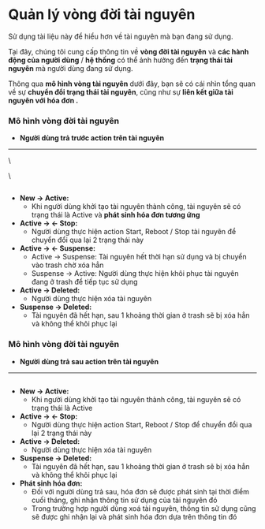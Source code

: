 # Quản lý vòng đời tài nguyên

Sử dụng tài liệu này để hiểu hơn về tài nguyên mà bạn đang sử dụng. 

Tại đây, chúng tôi cung cấp thông tin về **vòng đời tài nguyên** và **các hành động của người dùng** / **hệ thống** có thể ảnh hưởng đến **trạng thái tài nguyên** mà người dùng đang sử dụng.

Thông qua **mô hình vòng tài nguyên** dưới đây, bạn sẽ có cái nhìn tổng quan về sự **chuyển đổi trạng thái tài nguyên**, cũng như sự **liên kết giữa tài nguyên với hóa đơn .**

### **Mô hình vòng đời tài nguyên**  

* **Người dùng trả trước action trên tài nguyên**

***

\


\


<figure><img src="https://docs.vngcloud.vn/download/attachments/49649293/Daily_Job_HC%20(3)-Page-2.drawio.png?version=1&#x26;modificationDate=1677814179000&#x26;api=v2" alt=""><figcaption></figcaption></figure>

* **New → Active:** 
  * Khi người dùng khởi tạo tài nguyên thành công, tài nguyên sẽ có trạng thái là Active và **phát sinh hóa đơn tương ứng**
* **Active → ← Stop:**
  * Người dùng thực hiện action Start, Reboot / Stop tài nguyên để chuyển đổi qua lại 2 trạng thái này
* **Active → ← Suspense:**
  * Active → Suspense: Tài nguyên hết thời hạn sử dụng và bị chuyển vào trash chờ xóa hẳn
  * Suspense → Active: Người dùng thực hiện khôi phục tài nguyên đang ở trash để tiếp tục sử dụng
* **Active → Deleted:**
  * Người dùng thực hiện xóa tài nguyên
* **Suspense → Deleted:**
  * Tài nguyên đã hết hạn, sau 1 khoảng thời gian ở trash sẽ bị xóa hẳn và không thể khôi phục lại

### **Mô hình vòng đời tài nguyên**  

* **Người dùng trả sau action trên tài nguyên**

***

<figure><img src="https://docs.vngcloud.vn/download/attachments/49649293/Daily_Job_HC%20(3)-Page-4.drawio%20(1).png?version=1&#x26;modificationDate=1677818819000&#x26;api=v2" alt=""><figcaption></figcaption></figure>

* **New → Active:** 
  * Khi người dùng khởi tạo tài nguyên thành công, tài nguyên sẽ có trạng thái là Active
* **Active → ← Stop:**
  * Người dùng thực hiện action Start, Reboot / Stop để chuyển đổi qua lại 2 trạng thái này
* **Active → Deleted:**
  * Người dùng thực hiện xóa tài nguyên
* **Suspense → Deleted:**
  * Tài nguyên đã hết hạn, sau 1 khoảng thời gian ở trash sẽ bị xóa hẳn và không thể khôi phục lại
* **Phát sinh hóa đơn:**
  * Đối với người dùng trả sau, hóa đơn sẽ được phát sinh tại thời điểm cuối tháng, ghi nhận thông tin sử dụng của tài nguyên đó
  * Trong trường hợp người dùng xoá tài nguyên, thông tin sử dụng cũng sẽ được ghi nhận lại và phát sinh hóa đơn dựa trên thông tin đó

###  
